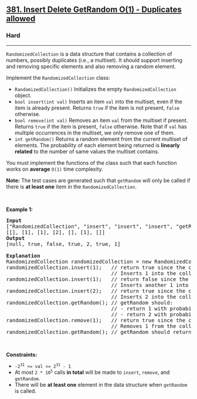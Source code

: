 <h2><a href="https://leetcode.com/problems/insert-delete-getrandom-o1-duplicates-allowed/">381. Insert Delete GetRandom O(1) - Duplicates allowed</a></h2><h3>Hard</h3><hr><div><p><code>RandomizedCollection</code> is a data structure that contains a collection of numbers, possibly duplicates (i.e., a multiset). It should support inserting and removing specific elements and also removing a random element.</p>

<p>Implement the <code>RandomizedCollection</code> class:</p>

<ul>
	<li><code>RandomizedCollection()</code> Initializes the empty <code>RandomizedCollection</code> object.</li>
	<li><code>bool insert(int val)</code> Inserts an item <code>val</code> into the multiset, even if the item is already present. Returns <code>true</code> if the item is not present, <code>false</code> otherwise.</li>
	<li><code>bool remove(int val)</code> Removes an item <code>val</code> from the multiset if present. Returns <code>true</code> if the item is present, <code>false</code> otherwise. Note that if <code>val</code> has multiple occurrences in the multiset, we only remove one of them.</li>
	<li><code>int getRandom()</code> Returns a random element from the current multiset of elements. The probability of each element being returned is <strong>linearly related</strong> to the number of same values the multiset contains.</li>
</ul>

<p>You must implement the functions of the class such that each function works on <strong>average</strong> <code>O(1)</code> time complexity.</p>

<p><strong>Note:</strong> The test cases are generated such that <code>getRandom</code> will only be called if there is <strong>at least one</strong> item in the <code>RandomizedCollection</code>.</p>

<p>&nbsp;</p>
<p><strong>Example 1:</strong></p>

<pre><strong>Input</strong>
["RandomizedCollection", "insert", "insert", "insert", "getRandom", "remove", "getRandom"]
[[], [1], [1], [2], [], [1], []]
<strong>Output</strong>
[null, true, false, true, 2, true, 1]

<strong>Explanation</strong>
RandomizedCollection randomizedCollection = new RandomizedCollection();
randomizedCollection.insert(1);   // return true since the collection does not contain 1.
                                  // Inserts 1 into the collection.
randomizedCollection.insert(1);   // return false since the collection contains 1.
                                  // Inserts another 1 into the collection. Collection now contains [1,1].
randomizedCollection.insert(2);   // return true since the collection does not contain 2.
                                  // Inserts 2 into the collection. Collection now contains [1,1,2].
randomizedCollection.getRandom(); // getRandom should:
                                  // - return 1 with probability 2/3, or
                                  // - return 2 with probability 1/3.
randomizedCollection.remove(1);   // return true since the collection contains 1.
                                  // Removes 1 from the collection. Collection now contains [1,2].
randomizedCollection.getRandom(); // getRandom should return 1 or 2, both equally likely.
</pre>

<p>&nbsp;</p>
<p><strong>Constraints:</strong></p>

<ul>
	<li><code>-2<sup>31</sup> &lt;= val &lt;= 2<sup>31</sup> - 1</code></li>
	<li>At most <code>2 * 10<sup>5</sup></code> calls <strong>in total</strong> will be made to <code>insert</code>, <code>remove</code>, and <code>getRandom</code>.</li>
	<li>There will be <strong>at least one</strong> element in the data structure when <code>getRandom</code> is called.</li>
</ul>
</div>